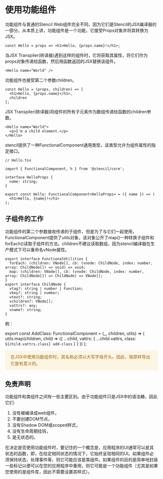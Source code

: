 # 使用功能组件

功能组件与普通的Stencil Web组件完全不同，因为它们是Stencil的JSX编译器的一部分。从本质上讲，功能组件是一个功能，它接受Props对象并将其转换为JSX。

```
const Hello = props => <h1>Hello, {props.name}!</h1>;
```

当JSX Transpiler(转译器)遇到这样的组件时，它将获取其属性，将它们作为props对象传递给函数，然后用函数返回的JSX替换该组件。

```
<Hello name="World" />
```

功能组件也接受第二个参数children。

```
const Hello = (props, children) => [
  <h1>Hello, {props.name}</h1>,
  children
];
```

JSX Transpiler(转译器)将组件的所有子元素作为数组传递给函数的children参数。

```
<Hello name="World">
  <p>I'm a child element.</p>
</Hello>
```

stencil提供了一种FunctionalComponent通用类型，该类型允许为组件属性的指定接口。

```
// Hello.tsx

import { FunctionalComponent, h } from '@stencil/core';

interface HelloProps {
  name: string;
}

export const Hello: FunctionalComponent<HelloProps> = ({ name }) => (
  <h1>Hello, {name}!</h1>
);
```

## 子组件的工作

功能组件的第二个参数接收传递的子组件，但是为了与它们一起使用，FunctionalComponent提供了utils对象，该对象公开了map()一种转换子组件和forEach()读取子组件的方法。children不建议读取数组，因为stencil编译器在生产模式下可以重命名vNode属性。

```
export interface FunctionalUtilities {
  forEach: (children: VNode[], cb: (vnode: ChildNode, index: number, array: ChildNode[]) => void) => void;
  map: (children: VNode[], cb: (vnode: ChildNode, index: number, array: ChildNode[]) => ChildNode) => VNode[];
}
export interface ChildNode {
  vtag?: string | number | Function;
  vkey?: string | number;
  vtext?: string;
  vchildren?: VNode[];
  vattrs?: any;
  vname?: string;
}
```

例：

export const AddClass: FunctionalComponent = (_, children, utils) => (
  utils.map(children, child => ({
    ...child,
    vattrs: {
      ...child.vattrs,
      class: `${child.vattrs.class} add-class`
    }
  }
  ))
);

<div style="background: #fdf5e4;
    margin: 0;color:#9a6400;
    padding: 10px 18px 10px;
    border-radius: 4px;display: flex;
    align-items: center;margin-bottom:10px;line-height: 1.6;
    font-size: 14px;">
  在JSX中使用功能组件时，其名称必须以大写字母开头。因此，按原样导出它是有意义的。
</div>

## 免责声明

功能组件和类组件之间有一些主要区别。由于功能组件只是JSX中的语法糖，因此它们:

1. 没有被编译成web组件，
2. 不要创建DOM节点，
3. 没有Shadow DOM或scoped样式，
4. 没有生命周期挂钩，
5. 是无状态的。

在决定是否使用功能组件时，要记住的一个概念是，应用程序的UI通常可以是其状态的函数，即，在给定相同状态的情况下，它始终呈现相同的UI。如果组件必须保持状态，处理事件等，则它可能应该是类组件。如果组件的目的是简单地封装一些标记以便可以在您的应用程序中重用，则它可能是一个功能组件（尤其是如果您使用的是组件库，因此不需要设置其样式）。